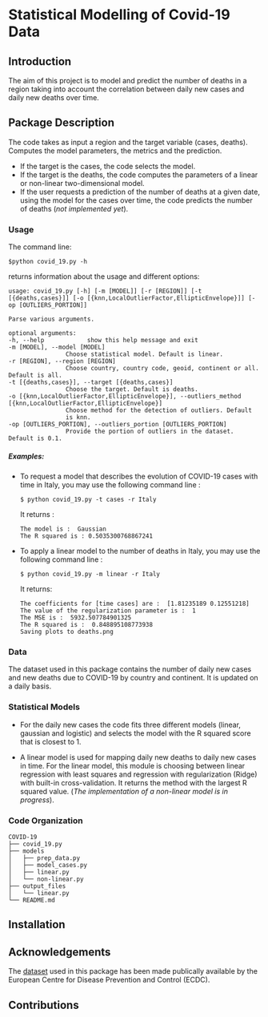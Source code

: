 # Statistical Modelling of Covid-19 Data

## Introduction

The aim of this project is to model and predict the number of deaths in a region taking into account the correlation between daily new cases and daily new deaths over time.

## Package Description

The code takes as input a region and the target variable (cases, deaths). Computes the model parameters, the metrics and the prediction.  
* If the target is the cases, the code selects the model.
* If the target is the deaths, the code computes the parameters of a linear or non-linear two-dimensional model.
* If the user requests a prediction of the number of deaths at a given date, using the model for the cases over time, the code predicts the number of deaths (*not implemented yet*).

### Usage
The command line:

    $python covid_19.py -h

returns information about the usage and different options:

    usage: covid_19.py [-h] [-m [MODEL]] [-r [REGION]] [-t [{deaths,cases}]] [-o [{knn,LocalOutlierFactor,EllipticEnvelope}]] [-op [OUTLIERS_PORTION]]

    Parse various arguments.

    optional arguments:
    -h, --help            show this help message and exit
    -m [MODEL], --model [MODEL]
                    Choose statistical model. Default is linear.
    -r [REGION], --region [REGION]
                    Choose country, country code, geoid, continent or all. Default is all.
    -t [{deaths,cases}], --target [{deaths,cases}]
                    Choose the target. Default is deaths.
    -o [{knn,LocalOutlierFactor,EllipticEnvelope}], --outliers_method [{knn,LocalOutlierFactor,EllipticEnvelope}]
                    Choose method for the detection of outliers. Default
                    is knn.
    -op [OUTLIERS_PORTION], --outliers_portion [OUTLIERS_PORTION]
                    Provide the portion of outliers in the dataset. Default is 0.1.

##### Examples:

* To request a model that describes the evolution of COVID-19 cases with time in Italy, you may use the following command line :

      $ python covid_19.py -t cases -r Italy  
  It returns :

      The model is :  Gaussian
      The R squared is : 0.5035300768867241

* To apply a linear model to the number of deaths in Italy, you may use the following command line :

      $ python covid_19.py -m linear -r Italy
  It returns:

      The coefficients for [time cases] are :  [1.81235189 0.12551218]
      The value of the regularization parameter is :  1
      The MSE is :  5932.507784901325
      The R squared is :  0.848895108773938
      Saving plots to deaths.png


### Data

The dataset used in this package contains the number of daily new cases and new deaths due to COVID-19 by country and continent. It is updated on a daily basis.

### Statistical Models

* For the daily new cases the code fits three different models (linear, gaussian and logistic) and selects the model with the R squared score that is closest to 1.

* A linear model is used for mapping daily new deaths to daily new cases in time. For the linear model, this module is choosing between linear regression with least squares and regression with regularization (Ridge) with built-in cross-validation. It returns the method with the largest R squared value. (*The implementation of a non-linear model is in progress*).

### Code Organization

```
COVID-19
├── covid_19.py
├── models
│   ├── prep_data.py
│   ├── model_cases.py
│   ├── linear.py
│   └── non-linear.py
├── output_files
│   └── linear.py
└── README.md
```

## Installation


## Acknowledgements

The [dataset](https://www.ecdc.europa.eu/en/publications-data/download-todays-data-geographic-distribution-covid-19-cases-worldwide) used in this package has been made publically available by the European Centre for Disease Prevention and Control (ECDC).

## Contributions
